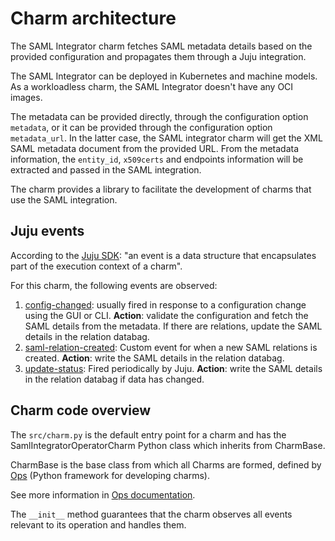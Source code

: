 # Charm architecture

The SAML Integrator charm fetches SAML metadata details based on the provided configuration and propagates them through a Juju integration.

The SAML Integrator can be deployed in Kubernetes and machine models.
As a workloadless charm, the SAML Integrator doesn't have any OCI images.

The metadata can be provided directly, through the configuration option `metadata`, or it can be provided through the 
configuration option `metadata_url`. In the latter case, the SAML integrator charm will get the XML SAML metadata document from 
the provided URL. From the metadata information, the `entity_id`, `x509certs` and endpoints information will be extracted and passed
in the SAML integration.

The charm provides a library to facilitate the development of charms that use the SAML integration.

## Juju events

According to the [Juju SDK](https://canonical-juju.readthedocs-hosted.com/en/latest/user/reference/hook/): "an event is a data structure that encapsulates part of the execution context of a charm".

For this charm, the following events are observed:

1. [config-changed](https://canonical-juju.readthedocs-hosted.com/en/latest/user/reference/hook/#config-changed): usually fired in response to a configuration change using the GUI or CLI. **Action**: validate the configuration and fetch the SAML details from the metadata. If there are relations, update the SAML details in the relation databag.
2. [saml-relation-created](https://canonical-juju.readthedocs-hosted.com/en/latest/user/reference/hook/#endpoint-relation-created): Custom event for when a new SAML relations is created. **Action**: write the SAML details in the relation databag.
3. [update-status](https://canonical-juju.readthedocs-hosted.com/en/latest/user/reference/hook/#update-status): Fired periodically by Juju. **Action**: write the SAML details in the relation databag if data has changed.

## Charm code overview

The `src/charm.py` is the default entry point for a charm and has the SamlIntegratorOperatorCharm Python class which inherits from CharmBase.

CharmBase is the base class from which all Charms are formed, defined by [Ops](https://ops.readthedocs.io/en/latest/) (Python framework for developing charms).

See more information in [Ops documentation](https://juju.is/docs/sdk/ops).

The `__init__` method guarantees that the charm observes all events relevant to its operation and handles them.